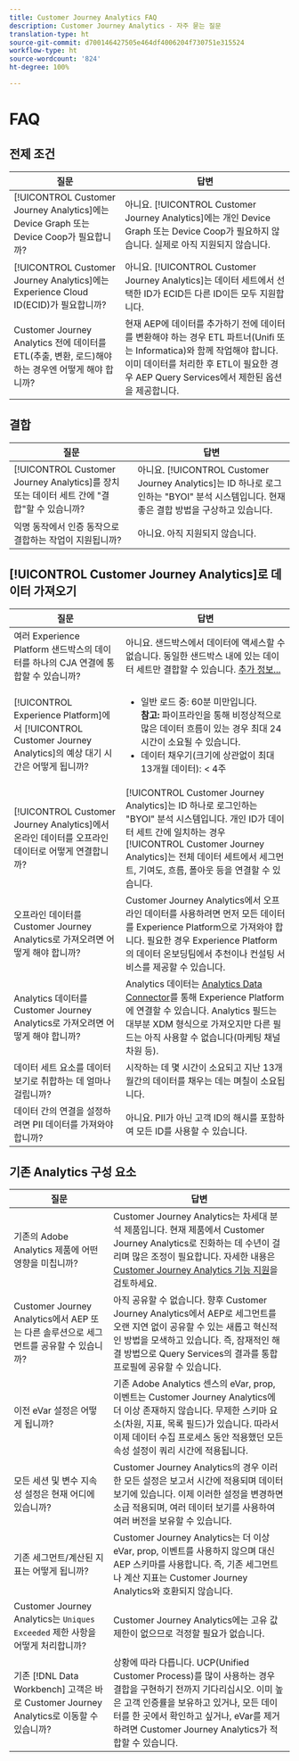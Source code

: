 ```yaml
---
title: Customer Journey Analytics FAQ
description: Customer Journey Analytics - 자주 묻는 질문
translation-type: ht
source-git-commit: d700146427505e464df4006204f730751e315524
workflow-type: ht
source-wordcount: '824'
ht-degree: 100%

---
```



# FAQ

## 전제 조건

| 질문 | 답변 |
| --- | --- |
| [!UICONTROL Customer Journey Analytics]에는 Device Graph 또는 Device Coop가 필요합니까? | 아니요. [!UICONTROL Customer Journey Analytics]에는 개인 Device Graph 또는 Device Coop가 필요하지 않습니다. 실제로 아직 지원되지 않습니다. |
| [!UICONTROL Customer Journey Analytics]에는 Experience Cloud ID(ECID)가 필요합니까? | 아니요. [!UICONTROL Customer Journey Analytics]는 데이터 세트에서 선택한 ID가 ECID든 다른 ID이든 모두 지원합니다. |
| Customer Journey Analytics 전에 데이터를 ETL(추출, 변환, 로드)해야 하는 경우엔 어떻게 해야 합니까? | 현재 AEP에 데이터를 추가하기 전에 데이터를 변환해야 하는 경우 ETL 파트너(Unifi 또는 Informatica)와 함께 작업해야 합니다. 이미 데이터를 처리한 후 ETL이 필요한 경우 AEP Query Services에서 제한된 옵션을 제공합니다. |

## 결합

| 질문 | 답변 |
| --- | --- |
| [!UICONTROL Customer Journey Analytics]를 장치 또는 데이터 세트 간에 &quot;결합&quot;할 수 있습니까? | 아니요. [!UICONTROL Customer Journey Analytics]는 ID 하나로 로그인하는 &quot;BYOI&quot; 분석 시스템입니다. 현재 좋은 결합 방법을 구상하고 있습니다. |
| 익명 동작에서 인증 동작으로 결합하는 작업이 지원됩니까? | 아니요. 아직 지원되지 않습니다. |

## [!UICONTROL Customer Journey Analytics]로 데이터 가져오기

| 질문 | 답변 |
| --- | --- |
| 여러 Experience Platform 샌드박스의 데이터를 하나의 CJA 연결에 통합할 수 있습니까? | 아니요. 샌드박스에서 데이터에 액세스할 수 없습니다. 동일한 샌드박스 내에 있는 데이터 세트만 결합할 수 있습니다. [추가 정보...](https://docs.adobe.com/content/help/ko-KR/analytics-platform/using/cja-connections/create-connection.html#select-sandbox-and-datasets) |
| [!UICONTROL Experience Platform]에서 [!UICONTROL Customer Journey Analytics]의 예상 대기 시간은 어떻게 됩니까? | <ul><li>일반 로드 중: 60분 미만입니다. <br>**참고:** 파이프라인을 통해 비정상적으로 많은 데이터 흐름이 있는 경우 최대 24시간이 소요될 수 있습니다.</li><li>데이터 채우기(크기에 상관없이 최대 13개월 데이터): &lt; 4주</li></ul> |
| [!UICONTROL Customer Journey Analytics]에서 온라인 데이터를 오프라인 데이터로 어떻게 연결합니까? | [!UICONTROL Customer Journey Analytics]는 ID 하나로 로그인하는 &quot;BYOI&quot; 분석 시스템입니다. 개인 ID가 데이터 세트 간에 일치하는 경우 [!UICONTROL Customer Journey Analytics]는 전체 데이터 세트에서 세그먼트, 기여도, 흐름, 폴아웃 등을 연결할 수 있습니다. |
| 오프라인 데이터를 Customer Journey Analytics로 가져오려면 어떻게 해야 합니까? | Customer Journey Analytics에서 오프라인 데이터를 사용하려면 먼저 모든 데이터를 Experience Platform으로 가져와야 합니다. 필요한 경우 Experience Platform의 데이터 온보딩팀에서 추천이나 컨설팅 서비스를 제공할 수 있습니다. |
| Analytics 데이터를 Customer Journey Analytics로 가져오려면 어떻게 해야 합니까? | Analytics 데이터는 [Analytics Data Connector](https://docs.adobe.com/content/help/ko-KR/experience-platform/sources/connectors/adobe-applications/analytics.html)를 통해 Experience Platform에 연결할 수 있습니다. Analytics 필드는 대부분 XDM 형식으로 가져오지만 다른 필드는 아직 사용할 수 없습니다(마케팅 채널 차원 등). |
| 데이터 세트 요소를 데이터 보기로 취합하는 데 얼마나 걸립니까? | 시작하는 데 몇 시간이 소요되고 지난 13개월간의 데이터를 채우는 데는 며칠이 소요됩니다. |
| 데이터 간의 연결을 설정하려면 PII 데이터를 가져와야 합니까? | 아니요. PII가 아닌 고객 ID의 해시를 포함하여 모든 ID를 사용할 수 있습니다. |

## 기존 Analytics 구성 요소

| 질문 | 답변 |
| --- | --- |
| 기존의 Adobe Analytics 제품에 어떤 영향을 미칩니까? | Customer Journey Analytics는 차세대 분석 제품입니다. 현재 제품에서 Customer Journey Analytics로 진화하는 데 수년이 걸리며 많은 조정이 필요합니다. 자세한 내용은 [Customer Journey Analytics 기능 지원](/help/getting-started/cja-aa.md)을 검토하세요. |
| Customer Journey Analytics에서 AEP 또는 다른 솔루션으로 세그먼트를 공유할 수 있습니까? | 아직 공유할 수 없습니다. 향후 Customer Journey Analytics에서 AEP로 세그먼트를 오랜 지연 없이 공유할 수 있는 새롭고 혁신적인 방법을 모색하고 있습니다. 즉, 잠재적인 해결 방법으로 Query Services의 결과를 통합 프로필에 공유할 수 있습니다. |
| 이전 eVar 설정은 어떻게 됩니까? | 기존 Adobe Analytics 센스의 eVar, prop, 이벤트는 Customer Journey Analytics에 더 이상 존재하지 않습니다. 무제한 스키마 요소(차원, 지표, 목록 필드)가 있습니다. 따라서 이제 데이터 수집 프로세스 동안 적용했던 모든 속성 설정이 쿼리 시간에 적용됩니다. |
| 모든 세션 및 변수 지속성 설정은 현재 어디에 있습니까? | Customer Journey Analytics의 경우 이러한 모든 설정은 보고서 시간에 적용되며 데이터 보기에 있습니다. 이제 이러한 설정을 변경하면 소급 적용되며, 여러 데이터 보기를 사용하여 여러 버전을 보유할 수 있습니다. |
| 기존 세그먼트/계산된 지표는 어떻게 됩니까? | Customer Journey Analytics는 더 이상 eVar, prop, 이벤트를 사용하지 않으며 대신 AEP 스키마를 사용합니다. 즉, 기존 세그먼트나 계산 지표는 Customer Journey Analytics와 호환되지 않습니다. |
| Customer Journey Analytics는 `Uniques Exceeded` 제한 사항을 어떻게 처리합니까? | Customer Journey Analytics에는 고유 값 제한이 없으므로 걱정할 필요가 없습니다. |
| 기존 [!DNL Data Workbench] 고객은 바로 Customer Journey Analytics로 이동할 수 있습니까? | 상황에 따라 다릅니다. UCP(Unified Customer Process)를 많이 사용하는 경우 결합을 구현하기 전까지 기다리십시오. 이미 높은 고객 인증률을 보유하고 있거나, 모든 데이터를 한 곳에서 확인하고 싶거나, eVar를 제거하려면 Customer Journey Analytics가 적합할 수 있습니다. |
